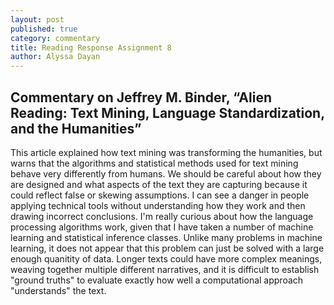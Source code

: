 ```yaml
---
layout: post
published: true
category: commentary
title: Reading Response Assignment 8
author: Alyssa Dayan
---
```

## Commentary on Jeffrey M. Binder, “Alien Reading: Text Mining, Language Standardization, and the Humanities”

This article explained how text mining was transforming the humanities, but warns that the algorithms and statistical methods used for text mining behave very differently from humans. We should be careful about how they are designed and what aspects of the text they are capturing because it could reflect false or skewing assumptions. I can see a danger in people applying technical tools without understanding how they work and then drawing incorrect conclusions. I'm really curious about how the language processing algorithms work, given that I have taken a number of machine learning and statistical inference classes. Unlike many problems in machine learning, it does not appear that this problem can just be solved with a large enough quanitity of data. Longer texts could have more complex meanings, weaving together multiple different narratives, and it is difficult to establish "ground truths" to evaluate exactly how well a computational approach "understands" the text. 